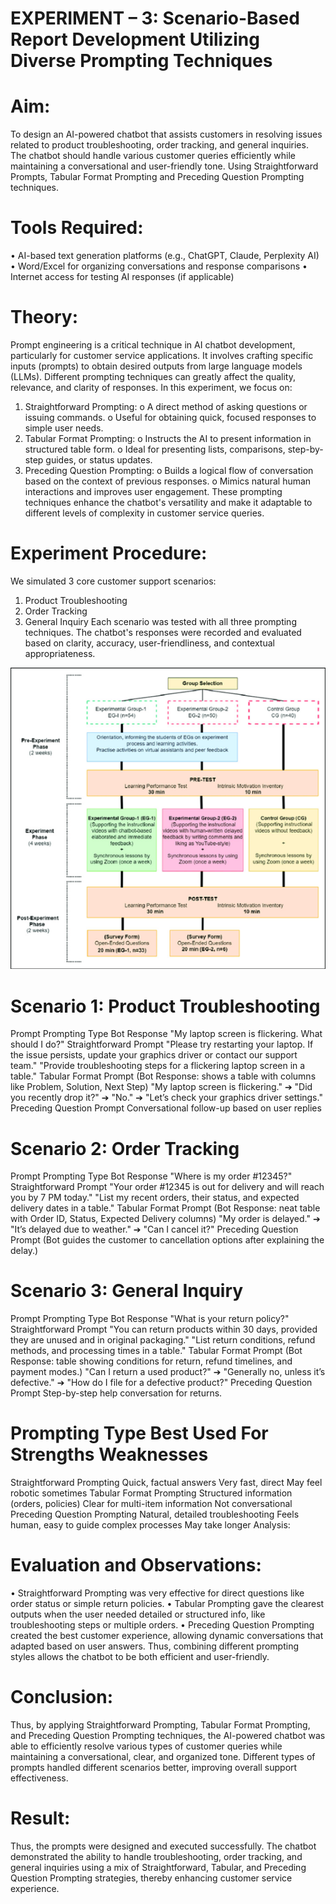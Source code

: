 # EXPERIMENT – 3: Scenario-Based Report Development Utilizing Diverse Prompting Techniques
# Aim: 
To design an AI-powered chatbot that assists customers in resolving issues related to product troubleshooting, order tracking, and general inquiries. The chatbot should handle various customer queries efficiently while maintaining a conversational and user-friendly tone. Using Straightforward Prompts, Tabular Format Prompting and Preceding Question Prompting techniques.

# Tools Required:
•	AI-based text generation platforms (e.g., ChatGPT, Claude, Perplexity AI)
•	Word/Excel for organizing conversations and response comparisons
•	Internet access for testing AI responses (if applicable)

# Theory:
Prompt engineering is a critical technique in AI chatbot development, particularly for customer service applications. It involves crafting specific inputs (prompts) to obtain desired outputs from large language models (LLMs). Different prompting techniques can greatly affect the quality, relevance, and clarity of responses.
In this experiment, we focus on:
1.	Straightforward Prompting:
o	A direct method of asking questions or issuing commands.
o	Useful for obtaining quick, focused responses to simple user needs.
2.	Tabular Format Prompting:
o	Instructs the AI to present information in structured table form.
o	Ideal for presenting lists, comparisons, step-by-step guides, or status updates.
3.	Preceding Question Prompting:
o	Builds a logical flow of conversation based on the context of previous responses.
o	Mimics natural human interactions and improves user engagement.
These prompting techniques enhance the chatbot's versatility and make it adaptable to different levels of complexity in customer service queries.

# Experiment Procedure:
We simulated 3 core customer support scenarios:
1.	Product Troubleshooting
2.	Order Tracking
3.	General Inquiry
Each scenario was tested with all three prompting techniques. The chatbot's responses were recorded and evaluated based on clarity, accuracy, user-friendliness, and contextual appropriateness.

![image alt](https://github.com/Ajay-Joshua-M/Exno.3-Prompt-Engg/blob/c96644c03d263665e34f345824c758fd6d1d97cf/IMAGES/image.png)

# Scenario 1: Product Troubleshooting
Prompt	Prompting Type	Bot Response
"My laptop screen is flickering. What should I do?"	Straightforward Prompt	"Please try restarting your laptop. If the issue persists, update your graphics driver or contact our support team."
"Provide troubleshooting steps for a flickering laptop screen in a table."	Tabular Format Prompt	(Bot Response: shows a table with columns like Problem, Solution, Next Step)
"My laptop screen is flickering." ➔ "Did you recently drop it?" ➔ "No." ➔ "Let’s check your graphics driver settings."	Preceding Question Prompt	Conversational follow-up based on user replies

# Scenario 2: Order Tracking
Prompt	Prompting Type	Bot Response
"Where is my order #12345?"	Straightforward Prompt	"Your order #12345 is out for delivery and will reach you by 7 PM today."
"List my recent orders, their status, and expected delivery dates in a table."	Tabular Format Prompt	(Bot Response: neat table with Order ID, Status, Expected Delivery columns)
"My order is delayed." ➔ "It’s delayed due to weather." ➔ "Can I cancel it?"	Preceding Question Prompt	(Bot guides the customer to cancellation options after explaining the delay.)

# Scenario 3: General Inquiry
Prompt	Prompting Type	Bot Response
"What is your return policy?"	Straightforward Prompt	"You can return products within 30 days, provided they are unused and in original packaging."
"List return conditions, refund methods, and processing times in a table."	Tabular Format Prompt	(Bot Response: table showing conditions for return, refund timelines, and payment modes.)
"Can I return a used product?" ➔ "Generally no, unless it’s defective." ➔ "How do I file for a defective product?"	Preceding Question Prompt	Step-by-step help conversation for returns.

# Prompting Type	Best Used For	Strengths	Weaknesses
Straightforward Prompting	Quick, factual answers	Very fast, direct	May feel robotic sometimes
Tabular Format Prompting	Structured information (orders, policies)	Clear for multi-item information	Not conversational
Preceding Question Prompting	Natural, detailed troubleshooting	Feels human, easy to guide complex processes	May take longer
Analysis:

# Evaluation and Observations:
•	Straightforward Prompting was very effective for direct questions like order status or simple return policies.
•	Tabular Prompting gave the clearest outputs when the user needed detailed or structured info, like troubleshooting steps or multiple orders.
•	Preceding Question Prompting created the best customer experience, allowing dynamic conversations that adapted based on user answers.
Thus, combining different prompting styles allows the chatbot to be both efficient and user-friendly.

# Conclusion:
Thus, by applying Straightforward Prompting, Tabular Format Prompting, and Preceding Question Prompting techniques, the AI-powered chatbot was able to efficiently resolve various types of customer queries while maintaining a conversational, clear, and organized tone.
Different types of prompts handled different scenarios better, improving overall support effectiveness.

# Result:
Thus, the prompts were designed and executed successfully.
The chatbot demonstrated the ability to handle troubleshooting, order tracking, and general inquiries using a mix of Straightforward, Tabular, and Preceding Question Prompting strategies, thereby enhancing customer service experience.



